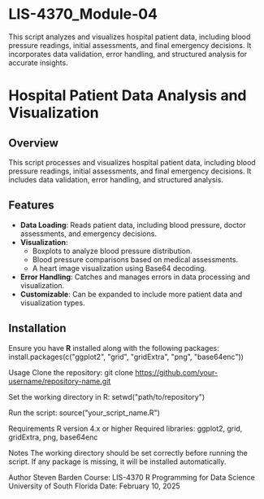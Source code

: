 # LIS-4370_Module-04
This script analyzes and visualizes hospital patient data, including blood pressure readings, initial assessments, and final emergency decisions. It incorporates data validation, error handling, and structured analysis for accurate insights.

# Hospital Patient Data Analysis and Visualization

## Overview
This script processes and visualizes hospital patient data, including blood pressure readings, initial assessments, and final emergency decisions. It includes data validation, error handling, and structured analysis.

## Features
- **Data Loading**: Reads patient data, including blood pressure, doctor assessments, and emergency decisions.
- **Visualization**:
  - Boxplots to analyze blood pressure distribution.
  - Blood pressure comparisons based on medical assessments.
  - A heart image visualization using Base64 decoding.
- **Error Handling**: Catches and manages errors in data processing and visualization.
- **Customizable**: Can be expanded to include more patient data and visualization types.

## Installation
Ensure you have **R** installed along with the following packages:
install.packages(c("ggplot2", "grid", "gridExtra", "png", "base64enc"))

Usage
Clone the repository:
git clone https://github.com/your-username/repository-name.git

Set the working directory in R:
setwd("path/to/repository")

Run the script:
source("your_script_name.R")

Requirements
R version 4.x or higher
Required libraries: ggplot2, grid, gridExtra, png, base64enc

Notes
The working directory should be set correctly before running the script.
If any package is missing, it will be installed automatically.

Author
Steven Barden
Course: LIS-4370 R Programming for Data Science
University of South Florida
Date: February 10, 2025
